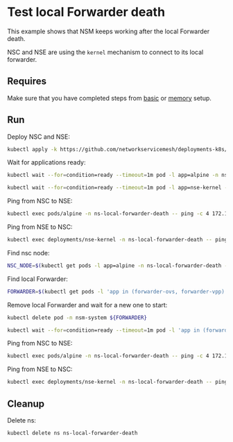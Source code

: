 # Test local Forwarder death

This example shows that NSM keeps working after the local Forwarder death.

NSC and NSE are using the `kernel` mechanism to connect to its local forwarder.

## Requires

Make sure that you have completed steps from [basic](../../basic) or [memory](../../memory) setup.

## Run

Deploy NSC and NSE:
```bash
kubectl apply -k https://github.com/networkservicemesh/deployments-k8s/examples/heal/local-forwarder-death?ref=8fc9e2f8ca0784e45aa7a25e66e2a0c7ef3604f7
```

Wait for applications ready:
```bash
kubectl wait --for=condition=ready --timeout=1m pod -l app=alpine -n ns-local-forwarder-death
```
```bash
kubectl wait --for=condition=ready --timeout=1m pod -l app=nse-kernel -n ns-local-forwarder-death
```

Ping from NSC to NSE:
```bash
kubectl exec pods/alpine -n ns-local-forwarder-death -- ping -c 4 172.16.1.100
```

Ping from NSE to NSC:
```bash
kubectl exec deployments/nse-kernel -n ns-local-forwarder-death -- ping -c 4 172.16.1.101
```

Find nsc node:
```bash
NSC_NODE=$(kubectl get pods -l app=alpine -n ns-local-forwarder-death --template '{{range .items}}{{.spec.nodeName}}{{"\n"}}{{end}}')
```

Find local Forwarder:
```bash
FORWARDER=$(kubectl get pods -l 'app in (forwarder-ovs, forwarder-vpp)' --field-selector spec.nodeName==${NSC_NODE} -n nsm-system --template '{{range .items}}{{.metadata.name}}{{"\n"}}{{end}}')
```

Remove local Forwarder and wait for a new one to start:
```bash
kubectl delete pod -n nsm-system ${FORWARDER}
```
```bash
kubectl wait --for=condition=ready --timeout=1m pod -l 'app in (forwarder-ovs, forwarder-vpp)' --field-selector spec.nodeName==${NSC_NODE} -n nsm-system
```

Ping from NSC to NSE:
```bash
kubectl exec pods/alpine -n ns-local-forwarder-death -- ping -c 4 172.16.1.100
```

Ping from NSE to NSC:
```bash
kubectl exec deployments/nse-kernel -n ns-local-forwarder-death -- ping -c 4 172.16.1.101
```

## Cleanup

Delete ns:
```bash
kubectl delete ns ns-local-forwarder-death
```
